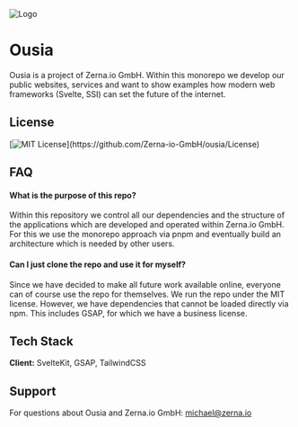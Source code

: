 
![Logo](https://static.wixstatic.com/media/4afb26_a854e979d70a4544abc9ab0fb12e3655~mv2.png/v1/fill/w_275,h_108,al_c,q_85,usm_0.66_1.00_0.01,enc_auto/cover_photo.png)


# Ousia

Ousia is a project of Zerna.io GmbH. Within this monorepo we develop our public websites, services and want to show examples how modern web frameworks (Svelte, SSI) can set the future of the internet.


## License


[![MIT License](https://img.shields.io/apm/l/atomic-design-ui.svg?)](https://github.com/Zerna-io-GmbH/ousia/License)
## FAQ

#### What is the purpose of this repo?

Within this repository we control all our dependencies and the structure of the applications which are developed and operated within Zerna.io GmbH. For this we use the monorepo approach via pnpm and eventually build an architecture which is needed by other users.

#### Can I just clone the repo and use it for myself?

Since we have decided to make all future work available online, everyone can of course use the repo for themselves. We run the repo under the MIT license. However, we have dependencies that cannot be loaded directly via npm. This includes GSAP, for which we have a business license. 


## Tech Stack

**Client:** SvelteKit, GSAP, TailwindCSS


## Support

For questions about Ousia and Zerna.io GmbH: michael@zerna.io

